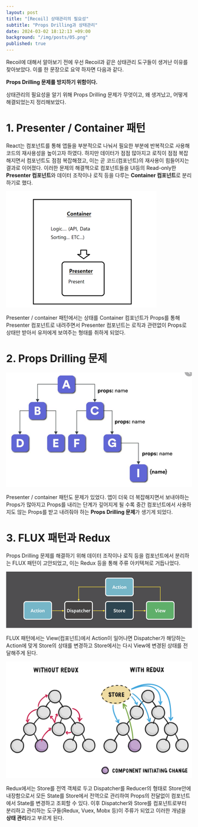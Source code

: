 ```yaml
---
layout: post
title: "[Recoil] 상태관리의 필요성"
subtitle: "Props Drilling과 상태관리"
date: 2024-03-02 18:12:13 +09:00
background: "/img/posts/05.png"
published: true
---
```


Recoil에 대해서 알아보기 전에 우선 Recoil과 같은 상태관리 도구들이 생겨난 이유를 찾아보았다. 이를 한 문장으로 요약 하자면 다음과 같다.

**Props Drilling 문제를 방지하기 위함이다.**

상태관리의 필요성을 알기 위해 Props Drilling 문제가 무엇이고, 왜 생겨났고, 어떻게 해결되었는지 정리해보았다.

# 1. Presenter / Container 패턴

React는 컴포넌트를 통해 앱들을 부분적으로 나눠서 필요한 부분에 반복적으로 사용해 코드의 재사용성을 높이고자 하였다. 하지만 데이터가 점점 많아지고 로직이 점점 복잡해지면서 컴포넌트도 점점 복잡해졌고, 이는 곧 코드(컴포넌트)의 재사용이 힘들어지는 결과로 이어졌다. 이러한 문제의 해결책으로 컴포넌트들을 UI등의 Read-only한 **Presenter 컴포넌트**와 데이터 조작이나 로직 등을 다루는 **Container 컴포넌트**로 분리하기로 했다.

![02.png](/img/posts/02.png)

Presenter / container 패턴에서는 상태를 Container 컴포넌트가 Props를 통해 Presenter 컴포넌트로 내려주면서 Presenter 컴포넌트는 로직과 관련없이 Props로 상태만 받아서 유저에게 보여주는 형태를 취하게 되었다.

# 2. Props Drilling 문제

![03.png](/img/posts/03.png)

Presenter / container 패턴도 문제가 있었다. 앱이 더욱 더 복잡해지면서 보내야하는 Props가 많아지고 Props를 내리는 단계가 깊어지게 될 수록 중간 컴포넌트에서 사용하지도 않는 Props를 받고 내려줘야 하는 **Props Drilling 문제**가 생기게 되었다.

# 3. FLUX 패턴과 Redux

Props Drilling 문제를 해결하기 위해 데이터 조작이나 로직 등을 컴포넌트에서 분리하는 FLUX 패턴이 고안되었고, 이는 Redux 등을 통해 주류 아키텍쳐로 거듭나었다.

![04.png](/img/posts/04.png)

FLUX 패턴에서는 View(컴포넌트)에서 Action이 일어나면 Dispatcher가 해당하는 Action에 맞게 Store의 상태를 변경하고 Store에서는 다시 View에 변경된 상태를 전달해주게 된다.

![06.png](/img/posts/06.svg)

Redux에서는 Store를 전역 객체로 두고 Dispatcher를 Reducer의 형태로 Store안에 내장함으로서 모든 State를 Store에서 전역으로 관리하여 Props의 전달없이 컴포넌트에서 State를 변경하고 조회할 수 있다. 이후 Dispatcher와 Store를 컴포넌트로부터 분리하고 관리하는 도구들(Redux, Vuex, Mobx 등)이 주류가 되었고 이러한 개념을 **상태 관리**라고 부르게 된다.
